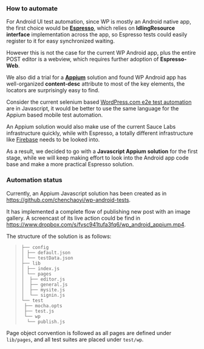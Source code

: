 ### How to automate

For Android UI test automation, since WP is mostly an Android native app, the first choice would be [**Espresso**](https://developer.android.com/training/testing/ui-testing/espresso-testing.html), which relies on **IdlingResource interface** implementation across the app, so Espresso tests could easily register to it for easy synchronized waiting.

However this is not the case for the current WP Android app, plus the entire POST editor is a webview, which requires further adoption of **Espresso-Web**. 

We also did a trial for a [**Appium**](http://appium.io/) solution and found WP Android app has well-organized **content-desc** attribute to most of the key elements, the locators are surprisingly easy to find.

Consider the current selenium based [WordPress.com e2e test automation](https://github.com/Automattic/wp-e2e-tests) are in Javascript, it would be better to use the same language for the Appium based mobile test automation.

An Appium solution would also make use of the current Sauce Labs infrastructure quickly, while with Espresso, a totally different infrastructure like [Firebase](https://firebase.google.com/) needs to be looked into.

As a result, we decided to go with a **Javascript Appium solution** for the first stage, while we will keep making effort to look into the Android app code base and make a more practical Espresso solution.



### Automation status

Currently, an Appium Javascript solution has been created as in https://github.com/chenchaoyi/wp-android-tests.

It has implemented a complete flow of publishing new post with an image gallery. A screencast of its live action could be find in https://www.dropbox.com/s/fvsc941tufa3fq6/wp_android_appium.mp4.

The structure of the solution is as follows:

> ```
> ├── config
> │ ├── default.json
> │ └── testData.json
> ├── lib
> │ ├── index.js
> │ └── pages
> │  ├── editor.js
> │  ├── general.js
> │  ├── mysite.js
> │  └── signin.js
> └── test
>  ├── mocha.opts
>  ├── test.js
>  └── wp
>   └── publish.js
> ```

Page object convention is followed as all pages are defined under `lib/pages`, and all test suites are placed under `test/wp`.
